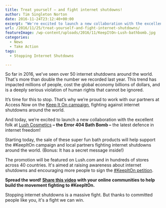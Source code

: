 ```yaml
---
title: Treat yourself – and fight internet shutdowns!
author: Tim Singleton Norton
date: 2016-11-24T23:12:40+00:00
excerpt: "We're excited to launch a new collaboration with the excellent folk at Lush Cosmetics - the Error 404 Bath Bomb - the latest defence in internet freedom!"
url: /2016/11/25/treat-yourself-and-fight-internet-shutdowns/
featureImage: /wp-content/uploads/2016/11/KeepItOn-Lush-bathbomb.jpg
categories:
  - News
  - Take Action
tags:
  - Stopping Internet Shutdowns

---
```

So far in 2016, we've seen over 50 internet shutdowns around the world. That's more than double the number we recorded last year. This trend has impacted millions of people, cost the global economy billions of dollars, and is a deeply serious violation of human rights that cannot be ignored.

It&#8217;s time for this to stop. That&#8217;s why we&#8217;re proud to work with our partners at Access Now on the <a href="https://www.accessnow.org/keepiton/" target="_blank" data-cke-saved-href="https://www.accessnow.org/keepiton/" rel="noopener">Keep It On campaign</a>, fighting against internet shutdowns around the world.

And today, we&#8217;re excited to launch a new collaboration with the excellent folk at <a href="https://au.lush.com/" target="_blank" data-cke-saved-href="https://au.lush.com/" rel="noopener">Lush Cosmetics</a> **&#8211; the Error 404 Bath Bomb &#8211;** the latest defence in internet freedom!

Starting today, the sale of these super fun bath products will help support the #KeepItOn campaign and local partners fighting internet shutdowns around the world. (Bonus: It has a secret message inside!)

The promotion will be featured on Lush.com and in hundreds of stores across 40 countries. It's aimed at raising awareness about internet shutdowns and encouraging more people to sign the <a href="https://www.accessnow.org/keepiton/" target="_blank" data-cke-saved-href="https://www.accessnow.org/keepiton/" rel="noopener">#KeepItOn petition</a>.

**Spread the word! <a href="https://www.youtube.com/watch?v=YAPyCOutwg8" target="_blank" data-cke-saved-href="https://www.youtube.com/watch?v=YAPyCOutwg8" rel="noopener">Share this video</a> with your online communities to help build the movement fighting to #KeepItOn.**

Stopping internet shutdowns is a massive fight. But thanks to committed people like you, it's a fight we can win.
